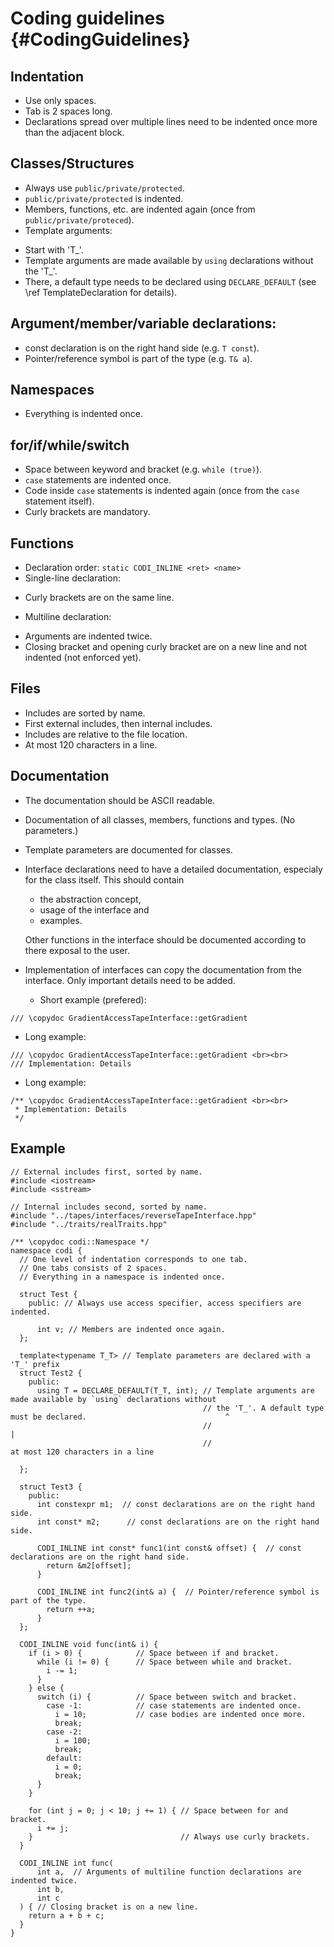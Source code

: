 Coding guidelines {#CodingGuidelines}
===========================

Indentation
------
 - Use only spaces.
 - Tab is 2 spaces long.
 - Declarations spread over multiple lines need to be indented once more than the adjacent block.

Classes/Structures
------
 - Always use `public/private/protected`.
 - `public/private/protected` is indented.
 - Members, functions, etc. are indented again (once from `public/private/proteced`).
 - Template arguments:
  * Start with 'T_'.
  * Template arguments are made available by `using` declarations without the 'T_'.
  * There, a default type needs to be declared using `DECLARE_DEFAULT` (see \ref TemplateDeclaration for details).

Argument/member/variable declarations:
------
 - const declaration is on the right hand side (e.g. `T const`).
 - Pointer/reference symbol is part of the type (e.g. `T& a`).

Namespaces
------
 - Everything is indented once.

for/if/while/switch
------
 - Space between keyword and bracket (e.g. `while (true)`).
 - `case` statements are indented once.
 - Code inside `case` statements is indented again (once from the `case` statement itself).
 - Curly brackets are mandatory.

Functions
------
 - Declaration order: `static CODI_INLINE <ret> <name>`
 - Single-line declaration:
  * Curly brackets are on the same line.
 - Multiline declaration:
  * Arguments are indented twice.
  * Closing bracket and opening curly bracket are on a new line and not indented (not enforced yet).

Files
------
 - Includes are sorted by name.
 - First external includes, then internal includes.
 - Includes are relative to the file location.
 - At most 120 characters in a line.

Documentation
------
 - The documentation should be ASCII readable.
 - Documentation of all classes, members, functions and types. (No parameters.)
 - Template parameters are documented for classes.
 - Interface declarations need to have a detailed documentation, especialy for the class itself. This should contain
   * the abstraction concept,
   * usage of the interface and
   * examples.

   Other functions in the interface should be documented according to there exposal to the user.
 - Implementation of interfaces can copy the documentation from the interface. Only important details need to be added.
   * Short example (prefered):
```
/// \copydoc GradientAccessTapeInterface::getGradient
```
   * Long example:
```
/// \copydoc GradientAccessTapeInterface::getGradient <br><br>
/// Implementation: Details
```
   * Long example:
```
/** \copydoc GradientAccessTapeInterface::getGradient <br><br>
 * Implementation: Details
 */
```

Example
----
```
// External includes first, sorted by name.
#include <iostream>
#include <sstream>

// Internal includes second, sorted by name.
#include "../tapes/interfaces/reverseTapeInterface.hpp"
#include "../traits/realTraits.hpp"

/** \copydoc codi::Namespace */
namespace codi {
  // One level of indentation corresponds to one tab.
  // One tabs consists of 2 spaces.
  // Everything in a namespace is indented once.

  struct Test {
    public: // Always use access specifier, access specifiers are indented.

      int v; // Members are indented once again.
  };

  template<typename T_T> // Template parameters are declared with a 'T_' prefix
  struct Test2 {
    public:
      using T = DECLARE_DEFAULT(T_T, int); // Template arguments are made available by `using` declarations without
                                           // the 'T_'. A default type must be declared.                               ^
                                           //                                                                          |
                                           //                                           at most 120 characters in a line

  };

  struct Test3 {
    public:
      int constexpr m1;  // const declarations are on the right hand side.
      int const* m2;      // const declarations are on the right hand side.

      CODI_INLINE int const* func1(int const& offset) {  // const declarations are on the right hand side.
        return &m2[offset];
      }

      CODI_INLINE int func2(int& a) {  // Pointer/reference symbol is part of the type.
        return ++a;
      }
  };

  CODI_INLINE void func(int& i) {
    if (i > 0) {            // Space between if and bracket.
      while (i != 0) {      // Space between while and bracket.
        i -= 1;
      }
    } else {
      switch (i) {          // Space between switch and bracket.
        case -1:            // case statements are indented once.
          i = 10;           // case bodies are indented once more.
          break;
        case -2:
          i = 100;
          break;
        default:
          i = 0;
          break;
      }
    }

    for (int j = 0; j < 10; j += 1) { // Space between for and bracket.
      i += j;
    }                                 // Always use curly brackets.
  }

  CODI_INLINE int func(
      int a,  // Arguments of multiline function declarations are indented twice.
      int b,
      int c
  ) { // Closing bracket is on a new line.
    return a + b + c;
  }
}
```
